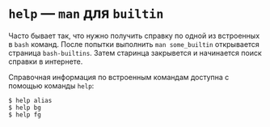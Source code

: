 # `help` — `man` для `builtin`

Часто бывает так, что нужно получить справку по одной из встроенных в `bash` команд.
После попытки выполнить `man some_builtin` открывается страница `bash-builtins`.
Затем старинца закрывется и начинается поиск справки в интернете.

Справочная информация по встроенным командам доступна с помощью команды `help`:

    $ help alias
    $ help bg
    $ help fg

